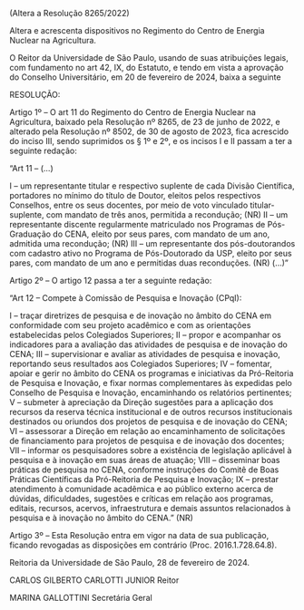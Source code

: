 (Altera a Resolução 8265/2022)

Altera e acrescenta dispositivos no Regimento do Centro de Energia Nuclear na Agricultura.

O Reitor da Universidade de São Paulo, usando de suas atribuições legais, com fundamento no art 42, IX, do Estatuto, e tendo em vista a aprovação do Conselho Universitário, em 20 de fevereiro de 2024, baixa a seguinte

RESOLUÇÃO:

Artigo 1º – O art 11 do Regimento do Centro de Energia Nuclear na Agricultura, baixado pela Resolução nº 8265, de 23 de junho de 2022, e alterado pela Resolução nº 8502, de 30 de agosto de 2023, fica acrescido do inciso III, sendo suprimidos os § 1º e 2º, e os incisos I e II passam a ter a seguinte redação:

“Art 11 – (…)

I – um representante titular e respectivo suplente de cada Divisão Científica, portadores no mínimo do título de Doutor, eleitos pelos respectivos Conselhos, entre os seus docentes, por meio de voto vinculado titular-suplente, com mandato de três anos, permitida a recondução; (NR)
II – um representante discente regularmente matriculado nos Programas de Pós-Graduação do CENA, eleito por seus pares, com mandato de um ano, admitida uma recondução; (NR)
III – um representante dos pós-doutorandos com cadastro ativo no Programa de Pós-Doutorado da USP, eleito por seus pares, com mandato de um ano e permitidas duas reconduções. (NR)
(…)”

Artigo 2º – O artigo 12 passa a ter a seguinte redação:

“Art 12 – Compete à Comissão de Pesquisa e Inovação (CPqI):

I – traçar diretrizes de pesquisa e de inovação no âmbito do CENA em conformidade com seu projeto acadêmico e com as orientações estabelecidas pelos Colegiados Superiores;
II – propor e acompanhar os indicadores para a avaliação das atividades de pesquisa e de inovação do CENA;
III – supervisionar e avaliar as atividades de pesquisa e inovação, reportando seus resultados aos Colegiados Superiores;
IV – fomentar, apoiar e gerir no âmbito do CENA os programas e iniciativas da Pró-Reitoria de Pesquisa e Inovação, e fixar normas complementares às expedidas pelo Conselho de Pesquisa e Inovação, encaminhando os relatórios pertinentes;
V – submeter à apreciação da Direção sugestões para a aplicação dos recursos da reserva técnica institucional e de outros recursos institucionais destinados ou oriundos dos projetos de pesquisa e de inovação do CENA;
VI – assessorar a Direção em relação ao encaminhamento de solicitações de financiamento para projetos de pesquisa e de inovação dos docentes;
VII – informar os pesquisadores sobre a existência de legislação aplicável à pesquisa e à inovação em suas áreas de atuação;
VIII – disseminar boas práticas de pesquisa no CENA, conforme instruções do Comitê de Boas Práticas Científicas da Pró-Reitoria de Pesquisa e Inovação;
IX – prestar atendimento à comunidade acadêmica e ao público externo acerca de dúvidas, dificuldades, sugestões e críticas em relação aos programas, editais, recursos, acervos, infraestrutura e demais assuntos relacionados à pesquisa e à inovação no âmbito do CENA.” (NR)

Artigo 3º – Esta Resolução entra em vigor na data de sua publicação, ficando revogadas as disposições em contrário (Proc. 2016.1.728.64.8).

Reitoria da Universidade de São Paulo, 28 de fevereiro de 2024.

CARLOS GILBERTO CARLOTTI JUNIOR
Reitor

MARINA GALLOTTINI
Secretária Geral